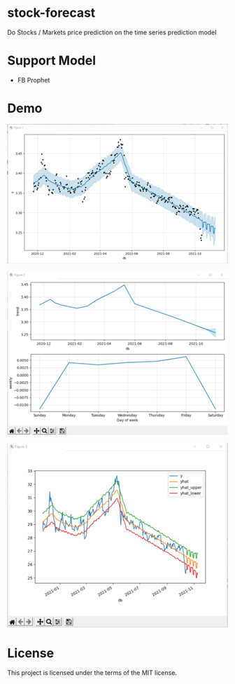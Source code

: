 # stock-forecast

Do Stocks / Markets price prediction on the time series prediction model

# Support Model
* FB Prophet

# Demo

![image](https://github.com/zmcx16/stock-forecast/blob/master/demo/demo1.png)

![image](https://github.com/zmcx16/stock-forecast/blob/master/demo/demo2.png)

![image](https://github.com/zmcx16/stock-forecast/blob/master/demo/demo3.png)

# License
This project is licensed under the terms of the MIT license.